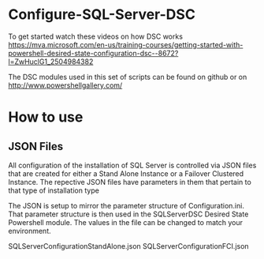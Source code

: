 # Configure-SQL-Server-DSC

To get started watch these videos on how DSC works https://mva.microsoft.com/en-us/training-courses/getting-started-with-powershell-desired-state-configuration-dsc--8672?l=ZwHuclG1_2504984382

The DSC modules used in this set of scripts can be found on github or on http://www.powershellgallery.com/

# How to use
## JSON Files
All configuration of the installation of SQL Server is controlled via JSON files that are created for either a Stand Alone Instance or a Failover Clustered Instance. The repective JSON files have parameters in them that pertain to that type of installation type

The JSON is setup to mirror the parameter structure of Configuration.ini. That parameter structure is then used in the SQLServerDSC Desired State Powershell module. The values in the file can be changed to match your environment. 

SQLServerConfigurationStandAlone.json
SQLServerConfigurationFCI.json

